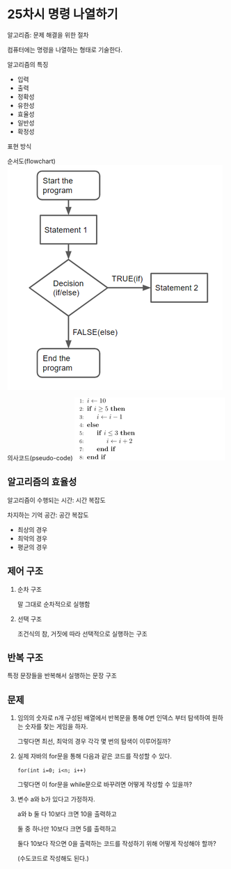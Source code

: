 # 25차시 명령 나열하기

알고리즘: 문제 해결을 위한 절차

컴퓨터에는 명령을 나열하는 형태로 기술한다.

알고리즘의 특징

- 입력
- 출력
- 정확성
- 유한성
- 효율성
- 일반성
- 확정성

표현 방식

순서도(flowchart)
![alt text](Untitled.png)

의사코드(pseudo-code)
![alt text](124.png)

## 알고리즘의 효율성

알고리즘이 수행되는 시간: 시간 복잡도

차지하는 기억 공간: 공간 복잡도

- 최상의 경우
- 최악의 경우
- 평균의 경우

## 제어 구조

1. 순차 구조

   말 그대로 순차적으로 실행함

2. 선택 구조

   조건식의 참, 거짓에 따라 선택적으로 실행하는 구조

## 반복 구조

특정 문장들을 반복해서 실행하는 문장 구조

## 문제

1. 임의의 숫자로 n개 구성된 배열에서 반복문을 통해 0번 인덱스 부터 탐색하여 원하는 숫자를 찾는 게임을 하자.

   그렇다면 최선, 최악의 경우 각각 몇 번의 탐색이 이루어질까?

2. 실제 자바의 for문을 통해 다음과 같은 코드를 작성할 수 있다.

   `for(int i=0; i<n; i++)`

   그렇다면 이 for문을 while문으로 바꾸려면 어떻게 작성할 수 있을까?

3. 변수 a와 b가 있다고 가정하자.

   a와 b 둘 다 10보다 크면 10을 출력하고

   둘 중 하나만 10보다 크면 5를 출력하고

   둘다 10보다 작으면 0을 출력하는 코드를 작성하기 위해 어떻게 작성해야 할까?

   (수도코드로 작성해도 된다.)
